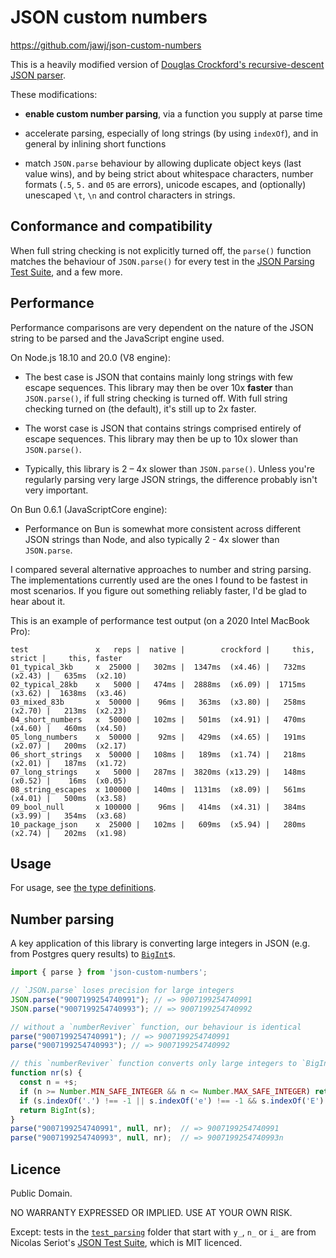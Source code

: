 # JSON custom numbers

https://github.com/jawj/json-custom-numbers

This is a heavily modified version of [Douglas Crockford's recursive-descent JSON parser](https://github.com/douglascrockford/JSON-js/blob/03157639c7a7cddd2e9f032537f346f1a87c0f6d/json_parse.js). 

These modifications:

* **enable custom number parsing**, via a function you supply at parse time

* accelerate parsing, especially of long strings (by using `indexOf`), and in general by inlining short functions

* match `JSON.parse` behaviour by allowing duplicate object keys (last value wins), and by being strict about whitespace characters, number formats (`.5`, `5.` and `05` are errors), unicode escapes, and (optionally) unescaped `\t`, `\n` and control characters in strings.

## Conformance and compatibility

When full string checking is not explicitly turned off, the `parse()` function matches the behaviour of `JSON.parse()` for every test in the [JSON Parsing Test Suite](https://github.com/nst/JSONTestSuite), and a few more.

## Performance

Performance comparisons are very dependent on the nature of the JSON string to be parsed and the JavaScript engine used. 

On Node.js 18.10 and 20.0 (V8 engine):

* The best case is JSON that contains mainly long strings with few escape sequences. This library may then be over 10x **faster** than `JSON.parse()`, if full string checking is turned off. With full string checking turned on (the default), it's still up to 2x faster.

* The worst case is JSON that contains strings comprised entirely of escape sequences. This library may then be up to 10x slower than `JSON.parse()`.

* Typically, this library is 2 – 4x slower than `JSON.parse()`. Unless you're regularly parsing very large JSON strings, the difference probably isn't very important.

On Bun 0.6.1 (JavaScriptCore engine):

* Performance on Bun is somewhat more consistent across different JSON strings than Node, and also typically 2 - 4x slower than `JSON.parse`.

I compared several alternative approaches to number and string parsing. The implementations currently used are the ones I found to be fastest in most scenarios. If you figure out something reliably faster, I'd be glad to hear about it.

This is an example of performance test output (on a 2020 Intel MacBook Pro):

```
test               x   reps |  native |        crockford |     this, strict |     this, faster
01_typical_3kb     x  25000 |   302ms |  1347ms  (x4.46) |   732ms  (x2.43) |   635ms  (x2.10)
02_typical_28kb    x   5000 |   474ms |  2888ms  (x6.09) |  1715ms  (x3.62) |  1638ms  (x3.46)
03_mixed_83b       x  50000 |    96ms |   363ms  (x3.80) |   258ms  (x2.70) |   213ms  (x2.23)
04_short_numbers   x  50000 |   102ms |   501ms  (x4.91) |   470ms  (x4.60) |   460ms  (x4.50)
05_long_numbers    x  50000 |    92ms |   429ms  (x4.65) |   191ms  (x2.07) |   200ms  (x2.17)
06_short_strings   x  50000 |   108ms |   189ms  (x1.74) |   218ms  (x2.01) |   187ms  (x1.72)
07_long_strings    x   5000 |   287ms |  3820ms (x13.29) |   148ms  (x0.52) |    16ms  (x0.05)
08_string_escapes  x 100000 |   140ms |  1131ms  (x8.09) |   561ms  (x4.01) |   500ms  (x3.58)
09_bool_null       x 100000 |    96ms |   414ms  (x4.31) |   384ms  (x3.99) |   354ms  (x3.68)
10_package_json    x  25000 |   102ms |   609ms  (x5.94) |   280ms  (x2.74) |   202ms  (x1.98)
```

## Usage

For usage, see [the type definitions](dist/index.d.ts).

## Number parsing

A key application of this library is converting large integers in JSON (e.g. from Postgres query results) to [`BigInt`](https://developer.mozilla.org/en-US/docs/Web/JavaScript/Reference/Global_Objects/BigInt)s.

```javascript
import { parse } from 'json-custom-numbers';

// `JSON.parse` loses precision for large integers
JSON.parse("9007199254740991"); // => 9007199254740991
JSON.parse("9007199254740993"); // => 9007199254740992

// without a `numberReviver` function, our behaviour is identical
parse("9007199254740991"); // => 9007199254740991
parse("9007199254740993"); // => 9007199254740992

// this `numberReviver` function converts only large integers to `BigInt`
function nr(s) {
  const n = +s;
  if (n >= Number.MIN_SAFE_INTEGER && n <= Number.MAX_SAFE_INTEGER) return n;
  if (s.indexOf('.') !== -1 || s.indexOf('e') !== -1 && s.indexOf('E') !== -1) return n;
  return BigInt(s);
}
parse("9007199254740991", null, nr);  // => 9007199254740991
parse("9007199254740993", null, nr);  // => 9007199254740993n
```

## Licence

Public Domain.

NO WARRANTY EXPRESSED OR IMPLIED. USE AT YOUR OWN RISK.

Except: tests in the [`test_parsing`](test/test_parsing/) folder that start with `y_`, `n_` or `i_` are from Nicolas Seriot's [JSON Test Suite](https://github.com/nst/JSONTestSuite), which is MIT licenced.
